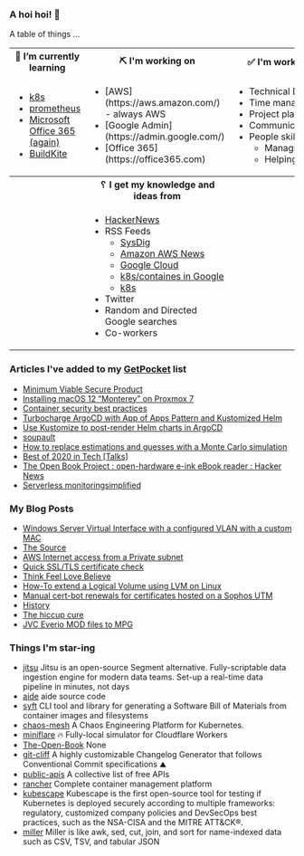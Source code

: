 ### A hoi hoi! 👋

A table of things ...

<table>
    <tr>
        <th>🌱 I’m currently learning</th>
        <th>⛏ I'm working on</th>
        <th>✅ I'm working to improve on</th>
    </tr>
    <tr>
        <td>
            <ul>
                <li><a href="https://kubernetes.io/">k8s</a></li>
                <li><a href="https://prometheus.io/">prometheus</a></li>
                <li><a href="https://office365.com">Microsoft Office 365 (again)</a></li>
                <li><a href="https://buildkite.com">BuildKite</a></li>
            </ul>
        </td>
        <td>
            <ul>
                <li>[AWS](https://aws.amazon.com/) - always AWS</li>
                <li>[Google Admin](https://admin.google.com/)</li>
                <li>[Office 365](https://office365.com)</li>
            </ul>
        </td>
        <td>
            <ul>
                <li>Technical Documentation</li>
                <li>Time management</li>
                <li>Project planning</li
                ><li>Communication</li>
                <li>People skills<ul>
                <li>Managing</li>
                <li>Helping/mentoring/coaching</li>
            </ul>
        </td>
    </tr>
    <tr>
        <th>&nbsp;</th>
        <th>␦ I get my knowledge and ideas from</th>
        <th>&nbsp;</th>
    </tr>
    <tr>
        <td>&nbsp;</td>
        <td>
            <ul>
                <li><a href="https://news.ycombinator.com/">HackerNews</a></li>
                <li>
                    RSS Feeds
                    <ul>
                        <li><a href="http://fetchrss.com/rss/5b4e9e358a93f8cc058b4567960404014.xml">SysDig</a></li>
                        <li><a href="https://aws.amazon.com/new/feed/">Amazon AWS News</a></li>
                        <li><a href="https://cloudblog.withgoogle.com/rss/">Google Cloud</a></li>
                        <li><a href="https://cloudblog.withgoogle.com/products/containers-kubernetes/rss/">k8s/containes in Google</a></li>
                        <li><a href="https://kubernetes.io/feed.xml">k8s</a></li>
                    </ul>
                </li>
                <li>Twitter</li>
                <li>Random and Directed Google searches</li>
                <li>Co-workers</li>
            </ul>
        </td>
        <td>&nbsp;</td>
    </tr>
</table>

### Articles I've added to my [GetPocket](https://getpocket.com/) list

* [Minimum Viable Secure Product](https://mvsp.dev/mvsp.en/index.html)
* [Installing macOS 12 “Monterey” on Proxmox 7](https://www.nicksherlock.com/2021/10/installing-macos-12-monterey-on-proxmox-7/)
* [Container security best practices](https://sysdig.com/blog/container-security-best-practices/)
* [Turbocharge ArgoCD with App of Apps Pattern and Kustomized Helm](https://medium.com/dzerolabs/turbocharge-argocd-with-app-of-apps-pattern-and-kustomized-helm-ea4993190e7c)
* [Use Kustomize to post-render Helm charts in ArgoCD](https://dev.to/camptocamp-ops/use-kustomize-to-post-render-helm-charts-in-argocd-2ml6)
* [soupault](https://soupault.app/)
* [How to replace estimations and guesses with a Monte Carlo simulation](https://news.ycombinator.com/item?id=28769331)
* [Best of 2020 in Tech [Talks]](https://copyconstruct.medium.com/best-of-2020-in-tech-talks-2f29002f4a92)
* [The Open Book Project : open-hardware e-ink eBook reader : Hacker News](https://news.ycombinator.com/item?id=28611205)
* [Serverless monitoringsimplified](https://cloudash.dev/)

### My Blog Posts

* [Windows Server Virtual Interface with a configured VLAN with a custom MAC](https://pgmac.net.au/technology/2019/12/23/windows-vlan.html)
* [The Source](https://pgmac.net.au/technology/2019/02/25/the-source.html)
* [AWS Internet access from a Private subnet](https://pgmac.net.au/technology/2018/09/03/aws-internet-private-subnets.html)
* [Quick SSL/TLS certificate check](https://pgmac.net.au/technology/2018/04/09/ssl-tls-check.html)
* [Think Feel Love Believe](https://pgmac.net.au/family/2017/11/03/think-feel-love-believe.html)
* [How-To extend a Logical Volume using LVM on Linux](https://pgmac.net.au/technology/2017/11/02/lmv-extend.html)
* [Manual cert-bot renewals for certificates hosted on a Sophos UTM](https://pgmac.net.au/technology/2017/08/30/cert-bot-renewal-sophos-utm.html)
* [History](https://pgmac.net.au/language/2017/08/19/history.html)
* [The hiccup cure](https://pgmac.net.au/no%20laughing%20matter/2017/05/28/the-hiccup-cure.html)
* [JVC Everio MOD files to MPG](https://pgmac.net.au/technology/2015/03/18/jvc-everio-mod-to-mpg.html)

### Things I'm star-ing

* [jitsu](https://github.com/jitsucom/jitsu)
  Jitsu is an open-source Segment alternative. Fully-scriptable data ingestion engine for modern data teams. Set-up a real-time data pipeline in minutes, not days
* [aide](https://github.com/aide/aide)
  aide source code
* [syft](https://github.com/anchore/syft)
  CLI tool and library for generating a Software Bill of Materials from container images and filesystems
* [chaos-mesh](https://github.com/chaos-mesh/chaos-mesh)
  A Chaos Engineering Platform for Kubernetes.
* [miniflare](https://github.com/cloudflare/miniflare)
  🔥 Fully-local simulator for Cloudflare Workers
* [The-Open-Book](https://github.com/joeycastillo/The-Open-Book)
  None
* [git-cliff](https://github.com/orhun/git-cliff)
  A highly customizable Changelog Generator that follows Conventional Commit specifications ⛰️ 
* [public-apis](https://github.com/public-apis/public-apis)
  A collective list of free APIs
* [rancher](https://github.com/rancher/rancher)
  Complete container management platform
* [kubescape](https://github.com/armosec/kubescape)
  Kubescape is the first open-source tool for testing if Kubernetes is deployed securely according to multiple frameworks: regulatory, customized company policies and DevSecOps best practices, such as the  NSA-CISA and the MITRE ATT&CK®.
* [miller](https://github.com/johnkerl/miller)
  Miller is like awk, sed, cut, join, and sort for name-indexed data such as CSV, TSV, and tabular JSON
